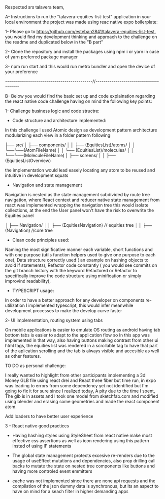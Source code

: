 Respected srs talavera team,

A- Instructions to run the "talavera-equities-list-test" application in your local environment the project was made using reac native expo boilerplate:

1- Please go to https://github.com/esteban2841/talavera-equities-list-test, you would find my development thinking and approach to the challenge on the readme and duplicated below in the "B part"

2- Clone the repository and install the packages using npm i or yarn in case of yarn preferred package manager

3- npm run start and this would run metro bundler and open the device of your preference

--------------------------------------------//---------------------------------------

B- Below you would find the basic set up and code explaination regarding the react native code challenge having on mind the following key points:

1- Challenge business logic and code structre:


- Code structure and architecture implemented:

In this challenge I used Atomic design as development pattern architecture modularizing each view in a folder pattern following 

├── src/
│   ├── components/
│   │   ├── (EquitiesList)/atoms/
│   │   └──└──(AtomFileName)
│   │   └── (EquitiesList)/molecules/
│   │   └──└──(MoleculeFileName)
│   ├── screens/
│   │   ├── (EquitiesListOverview)

the implementation would lead easely locating any atom to be reused and intuitive in development squats

- Navigation and state management

Navigation is nested as the state management subdivided by route tree navigation, where React context and reducer native state management from react was implemented wrapping the navigation tree this would isolate collections, at the end the User panel won't have the risk to overwrite the Equities panel

│   ├── Navigation/
│   │   ├── (EquitiesNavigation) // equities tree
│   │   ├── (Navigation) //core tree

- Clean code principles used:

Naming the most significative manner each variable, 
short functions and with one purpose (utils function helpers used to give one purpose to each one),
Data structure correctly used ( an example on hashing objects to avoid if statements),
Refactor code constantly ( you would see commits on the git branch history with the keyword Refactored or Refactor to specifically improve the code structure using minification or simply improvind readability),


- TYPESCRIPT usage: 

In order to have a better approach for any developer on components re-utilization I implemented typescript, this would infer meanwhile development processes to make the develop curve faster

2- UI implementation, routing system using tabs

On mobile applications is easier to emulate OS routing as android having tab bottom tabs is easier to adapt to the application flow so In this app was implemented in that way, also having buttons making contrast from other ui html tags, the equities list was rendered in a scrollable tag to have that part of the aplication scrolling and the tab is always visible and accesible as well as other features.

TO DO as personal challenge:

I really wanted to highlight from other participants implementing a 3d Money GLB file using react drei and React three fiber but time run, in expo was leading to errors from some dependency yet not identified but I'm going to fix it for sure since I realized today, A pity due to the time I spent, The glb is in assets and I took one model from sketchfab.com and modified using blender and erasing some geometries and made the react component atom.

Add loaders to have better user experience


3 - React native good practices

- Having hashing styles using StyleSheet from react native make most effective css assertions as well as icon rendering using this pattern insted of using IF statements

- The global state management protects excesive re-renders due to the usage of useEffect mutations and dependencies, also prop drilling call backs to mutate the state on nested tree components like buttons and having more controled event emmitters

- cache was not implemented since there are none api requests and the compilation of the json dummy data is synchronous, but its an aspect to have on mind for a seach filter in higher demanding apps






